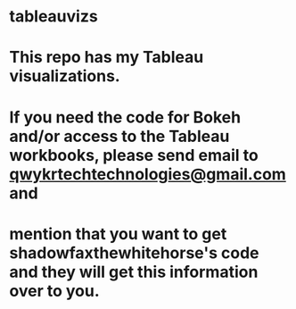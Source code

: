 # tableauvizs

# This repo has my Tableau visualizations.
#
#
# If you need the code for Bokeh and/or access to the Tableau workbooks, please send email to qwykrtechtechnologies@gmail.com and 
# mention that you want to get shadowfaxthewhitehorse's code and they will get this information over to you. 
